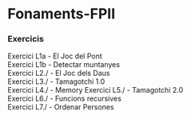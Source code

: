 # Fonaments-FPII
### Exercicis
Exercici L1a  - El Joc del Pont  
Exercici L1b  - Detectar muntanyes  
Exercici L2./ - El Joc dels Daus  
Exercici L3./ - Tamagotchi 1.0  
Exercici L4./ - Memory
Exercici L5./ - Tamagotchi 2.0  
Exercici L6./ - Funcions recursives  
Exercici L7./ - Ordenar Persones  
